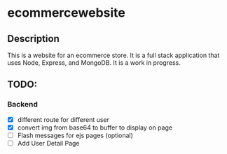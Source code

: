 # ecommercewebsite
## Description
This is a website for an ecommerce store. It is a full stack application that uses Node, Express, and 
MongoDB. It is a work in progress.

## TODO:
### Backend
- [x] different route for different user
- [x] convert img from base64 to buffer to display on page
- [ ] Flash messages for ejs pages (optional)
- [ ] Add User Detail Page